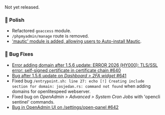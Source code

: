 Not yet released.

### 💅 Polish
- Refactored `goaccess` module.
- `/phpmyadmin/manage` route is removed.
- ['mautic' module is added, allowing users to Auto-install Mautic](/docs/articles/websites/how-to-install-mautic-with-openpanel/).

### 🐛 Bug Fixes
- [Error adding domain after 1.5.6 update: ERROR 2026 (HY000): TLS/SSL error: self-signed certificate in certificate chain #640](https://github.com/stefanpejcic/OpenPanel/issues/640)
- [Bug after 1.5.6 update on *Dashboard > 2FA widget* #641](https://github.com/stefanpejcic/OpenPanel/issues/641)
- Fixed bug `/entrypoint.sh: line 27: echo [!] Creating include section for domain: josjedan.rs: command not found` when adding domains for openlitespeed webserver.
- Fixed bug on *OpenAdmin > Advanced > System Cron Jobs* with 'opencli sentinel' commands.
- [Bug in OpenAdmin UI on /settings/open-panel #642](https://github.com/stefanpejcic/OpenPanel/issues/642)
